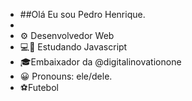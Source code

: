 - ##Olá Eu sou Pedro Henrique.
- 
- ⚙ Desenvolvedor Web
- 💻💾 Estudando Javascript
- 🎓Embaixador da @digitalinovationone
- 😀 Pronouns: ele/dele.
- ⚽Futebol


